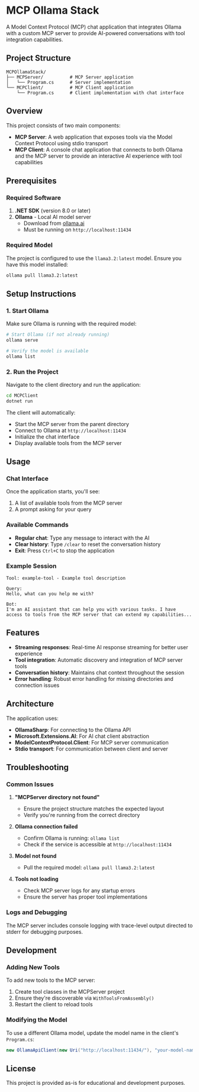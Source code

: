 # MCP Ollama Stack

A Model Context Protocol (MCP) chat application that integrates Ollama with a custom MCP server to provide AI-powered conversations with tool integration capabilities.

## Project Structure

```
MCPOllamaStack/
├── MCPServer/          # MCP Server application
│   └── Program.cs      # Server implementation
└── MCPClient/          # MCP Client application  
    └── Program.cs      # Client implementation with chat interface
```

## Overview

This project consists of two main components:

- **MCP Server**: A web application that exposes tools via the Model Context Protocol using stdio transport
- **MCP Client**: A console chat application that connects to both Ollama and the MCP server to provide an interactive AI experience with tool capabilities

## Prerequisites

### Required Software

1. **.NET SDK** (version 8.0 or later)
2. **Ollama** - Local AI model server
   - Download from [ollama.ai](https://ollama.ai)
   - Must be running on `http://localhost:11434`

### Required Model

The project is configured to use the `llama3.2:latest` model. Ensure you have this model installed:

```bash
ollama pull llama3.2:latest
```

## Setup Instructions

### 1. Start Ollama

Make sure Ollama is running with the required model:

```bash
# Start Ollama (if not already running)
ollama serve

# Verify the model is available
ollama list
```

### 2. Run the Project

Navigate to the client directory and run the application:

```bash
cd MCPClient
dotnet run
```

The client will automatically:
- Start the MCP server from the parent directory
- Connect to Ollama at `http://localhost:11434`
- Initialize the chat interface
- Display available tools from the MCP server

## Usage

### Chat Interface

Once the application starts, you'll see:
1. A list of available tools from the MCP server
2. A prompt asking for your query

### Available Commands

- **Regular chat**: Type any message to interact with the AI
- **Clear history**: Type `/clear` to reset the conversation history
- **Exit**: Press `Ctrl+C` to stop the application

### Example Session

```
Tool: example-tool - Example tool description

Query:
Hello, what can you help me with?

Bot:
I'm an AI assistant that can help you with various tasks. I have access to tools from the MCP server that can extend my capabilities...
```

## Features

- **Streaming responses**: Real-time AI response streaming for better user experience
- **Tool integration**: Automatic discovery and integration of MCP server tools
- **Conversation history**: Maintains chat context throughout the session
- **Error handling**: Robust error handling for missing directories and connection issues

## Architecture

The application uses:
- **OllamaSharp**: For connecting to the Ollama API
- **Microsoft.Extensions.AI**: For AI chat client abstraction
- **ModelContextProtocol.Client**: For MCP server communication
- **Stdio transport**: For communication between client and server

## Troubleshooting

### Common Issues

1. **"MCPServer directory not found"**
   - Ensure the project structure matches the expected layout
   - Verify you're running from the correct directory

2. **Ollama connection failed**
   - Confirm Ollama is running: `ollama list`
   - Check if the service is accessible at `http://localhost:11434`

3. **Model not found**
   - Pull the required model: `ollama pull llama3.2:latest`

4. **Tools not loading**
   - Check MCP server logs for any startup errors
   - Ensure the server has proper tool implementations

### Logs and Debugging

The MCP server includes console logging with trace-level output directed to stderr for debugging purposes.

## Development

### Adding New Tools

To add new tools to the MCP server:
1. Create tool classes in the MCPServer project
2. Ensure they're discoverable via `WithToolsFromAssembly()`
3. Restart the client to reload tools

### Modifying the Model

To use a different Ollama model, update the model name in the client's `Program.cs`:

```csharp
new OllamaApiClient(new Uri("http://localhost:11434/"), "your-model-name")
```

## License

This project is provided as-is for educational and development purposes.